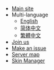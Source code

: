 <!-- _navbar.md -->

* [Main site](//mtsmc.net)
* Multi-language
  * [English](/en_us/)
  * [简体中文]()
  * [繁體中文]()
* [Join us](//docs.qq.com/form/page/DWUh5cmphZk1ad2dp)
* [Make an issue](//support.qq.com/products/139863/)
* [Server map](//mtsmc.net/map)
* [Skin Manager](//skin.mtsmc.net)
